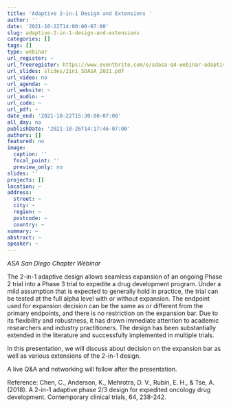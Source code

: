 ```yaml
---
title: 'Adaptive 2-in-1 Design and Extensions '
author: ''
date: '2021-10-22T14:00:00-07:00'
slug: adaptive-2-in-1-design-and-extensions
categories: []
tags: []
type: webinar
url_register: ~
url_freeregister: https://www.eventbrite.com/e/sdasa-q4-webinar-adaptive-2-in-1-design-and-extensions-tickets-182039684597
url_slides: slides/2in1_SDASA_2021.pdf
url_video: no
url_agenda: ~
url_website: ~
url_audio: ~
url_code: ~
url_pdf: ~
date_end: '2021-10-22T15:30:00-07:00'
all_day: no
publishDate: '2021-10-26T14:17:46-07:00'
authors: []
featured: no
image:
  caption: ''
  focal_point: ''
  preview_only: no
slides: ''
projects: []
location: ~
address:
  street: ~
  city: ~
  region: ~
  postcode: ~
  country: ~
summary: ~
abstract: ~
speaker: ~
---
```

*ASA San Diego Chapter Webinar*
<!--more-->
The 2-in-1 adaptive design allows seamless expansion of an ongoing Phase 2 trial into a Phase 3 trial to expedite a drug development program. Under a mild assumption that is expected to generally hold in practice, the trial can be tested at the full alpha level with or without expansion. The endpoint used for expansion decision can be the same as or different from the primary endpoints, and there is no restriction on the expansion bar. Due to its flexibility and robustness, it has drawn immediate attention to academic researchers and industry practitioners. The design has been substantially extended in the literature and successfully implemented in multiple trials.  

In this presentation, we will discuss about decision on the expansion bar as well as various extensions of the 2-in-1 design.  

A live Q&A and networking will follow after the presentation.  

Reference: Chen, C., Anderson, K., Mehrotra, D. V., Rubin, E. H., & Tse, A. (2018). A 2-in-1 adaptive phase 2/3 design for expedited oncology drug development. Contemporary clinical trials, 64, 238-242.  